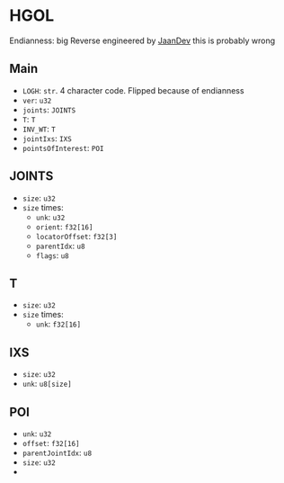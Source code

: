 # HGOL
Endianness: big
Reverse engineered by [JaanDev](https://github.com/JaanDev)
this is probably wrong

## Main
* `LOGH`: `str`. 4 character code. Flipped because of endianness
* `ver`: `u32`
* `joints`: `JOINTS`
* `T`: `T`
* `INV_WT`: `T`
* `jointIxs`: `IXS`
* `pointsOfInterest`: `POI`

## JOINTS
* `size`: `u32`
* `size` times:
    * `unk`: `u32`
    * `orient`: `f32[16]`
    * `locatorOffset`: `f32[3]`
    * `parentIdx`: `u8`
    * `flags`: `u8`

## T
* `size`: `u32`
* `size` times:
    * `unk`: `f32[16]`

## IXS
* `size`: `u32`
* `unk`: `u8[size]`

## POI
* `unk`: `u32`
* `offset`: `f32[16]`
* `parentJointIdx`: `u8`
* `size`: `u32`
* 